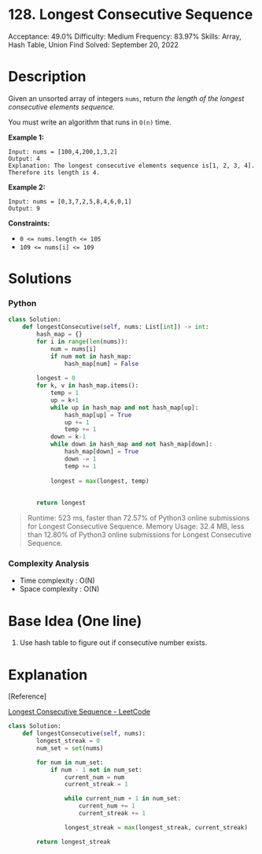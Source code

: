 # 128. Longest Consecutive Sequence

Acceptance: 49.0%
Difficulty: Medium
Frequency: 83.97%
Skills: Array, Hash Table, Union Find
Solved: September 20, 2022

# Description

Given an unsorted array of integers `nums`, return *the length of the longest consecutive elements sequence.*

You must write an algorithm that runs in `O(n)` time.

**Example 1:**

```
Input: nums = [100,4,200,1,3,2]
Output: 4
Explanation: The longest consecutive elements sequence is[1, 2, 3, 4]. Therefore its length is 4.

```

**Example 2:**

```
Input: nums = [0,3,7,2,5,8,4,6,0,1]
Output: 9

```

**Constraints:**

- `0 <= nums.length <= 105`
- `109 <= nums[i] <= 109`

# Solutions

### Python

```python
class Solution:
    def longestConsecutive(self, nums: List[int]) -> int:
        hash_map = {}
        for i in range(len(nums)):
            num = nums[i]
            if num not in hash_map:
                hash_map[num] = False
        
        longest = 0
        for k, v in hash_map.items():
            temp = 1
            up = k+1
            while up in hash_map and not hash_map[up]:
                hash_map[up] = True
                up += 1
                temp += 1
            down = k-1
            while down in hash_map and not hash_map[down]:
                hash_map[down] = True
                down -= 1
                temp += 1
            
            longest = max(longest, temp)
                
        
        return longest
```

> Runtime: 523 ms, faster than 72.57% of Python3 online submissions for Longest Consecutive Sequence.
Memory Usage: 32.4 MB, less than 12.80% of Python3 online submissions for Longest Consecutive Sequence.
> 

### Complexity Analysis

- Time complexity : O(N)
- Space complexity : O(N)

# Base Idea (One line)

1. Use hash table to figure out if consecutive number exists.

# Explanation

[Reference]

[Longest Consecutive Sequence - LeetCode](https://leetcode.com/problems/longest-consecutive-sequence/solution/)

```python
class Solution:
    def longestConsecutive(self, nums):
        longest_streak = 0
        num_set = set(nums)

        for num in num_set:
            if num - 1 not in num_set:
                current_num = num
                current_streak = 1

                while current_num + 1 in num_set:
                    current_num += 1
                    current_streak += 1

                longest_streak = max(longest_streak, current_streak)

        return longest_streak
```